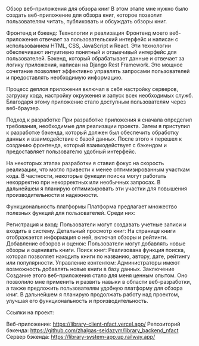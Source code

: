 Обзор веб-приложения для обзора книг
В этом этапе мне нужно было создать веб-приложение для обзора книг, которое позволит пользователям читать, публиковать и обсуждать обзоры книг.

Фронтенд и бэкенд: Технологии и реализация
Фронтенд моего веб-приложения отвечает за пользовательский интерфейс и написан с использованием HTML, CSS, JavaScript и React. Эти технологии обеспечивают интуитивно понятный и отзывчивый интерфейс для пользователей. Бэкенд, который обрабатывает данные и отвечает за логику приложения, написан на Django Rest Framework. Это мощное сочетание позволяет эффективно управлять запросами пользователей и предоставлять необходимую информацию.

Процесс деплоя приложения включал в себя настройку серверов, загрузку кода, настройку окружения и запуск всех необходимых служб. Благодаря этому приложение стало доступным пользователям через веб-браузер.

Подход к разработке
При разработке приложения я сначала определил требования, необходимые для реализации проекта. Затем я приступил к разработке бэкенда, который должен был обеспечить обработку данных и взаимодействие с базой данных. После этого я перешел к созданию фронтенда, который взаимодействует с бэкендом и предоставляет пользователю удобный интерфейс.

На некоторых этапах разработки я ставил фокус на скорость реализации, что могло привести к менее оптимизированным участкам кода. В частности, некоторые функции поиска могут работать некорректно при некорректных или необычных запросах. В дальнейшем я планирую оптимизировать эти участки для повышения производительности и надежности.

Функциональность платформы
Платформа предлагает множество полезных функций для пользователей. Среди них:

Регистрация и вход: Пользователи могут создавать учетные записи и входить в систему.
Детальный просмотр книг: На странице книги отображается информация о ней, включая обзоры и рейтинги.
Добавление обзоров и оценок: Пользователи могут добавлять новые обзоры и оценивать книги.
Поиск книг: Реализована функция поиска, которая позволяет находить книги по названию, автору, дате, рейтингу или популярности.
Управление контентом: Администраторы имеют возможность добавлять новые книги в базу данных.
Заключение
Создание этого веб-приложения стало для меня ценным опытом. Оно позволило мне применить и развить навыки в области веб-разработки, а также предложить пользователям удобную платформу для обзора книг. В дальнейшем я планирую продолжать работу над проектом, улучшая его функциональность и производительность.

Ссылки на проект:

Веб-приложение: https://library-client-nfact.vercel.app/
Репозиторий бэкенда: https://github.com/zhalgas-seidazym/library_backend_nfact
Сервер бэкенда: https://library-system-app.up.railway.app/
